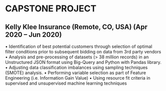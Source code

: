# CAPSTONE PROJECT
## Kelly Klee Insurance (Remote, CO, USA) (Apr 2020 – Jun 2020)
• Identification of best potential customers through selection of optimal filter conditions prior to subsequent bidding on data from 3rd party vendors
• Analysis and pre-processing of datasets (> 38 million records) in an Unstructured JSON format using Big-Query and Python with Pandas library.
• Adjusting data classification imbalances using sampling techniques (SMOTE) analysis.
• Performing variable selection as part of Feature Engineering (i.e. Information Gain Value)
• Using resource fit criteria in supervised and unsupervised machine learning techniques
